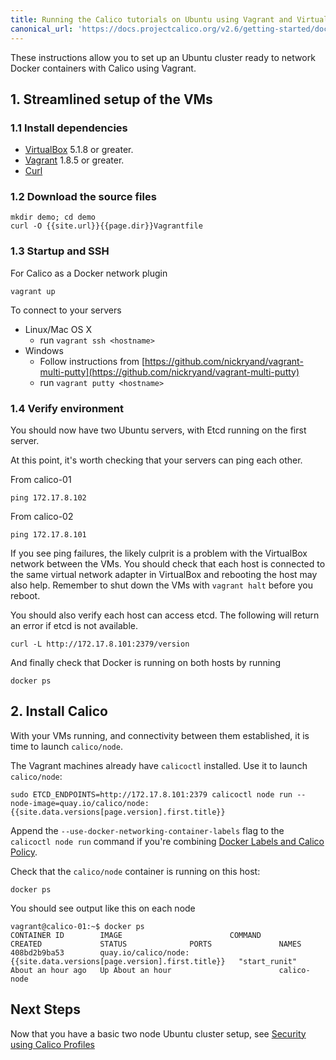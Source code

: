 ```yaml
---
title: Running the Calico tutorials on Ubuntu using Vagrant and VirtualBox
canonical_url: 'https://docs.projectcalico.org/v2.6/getting-started/docker/installation/vagrant-ubuntu/index'
---
```


These instructions allow you to set up an Ubuntu cluster ready to network Docker containers with
Calico using Vagrant.

## 1. Streamlined setup of the VMs

### 1.1 Install dependencies

* [VirtualBox][virtualbox] 5.1.8 or greater.
* [Vagrant][vagrant] 1.8.5 or greater.
* [Curl][curl]

### 1.2 Download the source files

    mkdir demo; cd demo
    curl -O {{site.url}}{{page.dir}}Vagrantfile

### 1.3 Startup and SSH

For Calico as a Docker network plugin

    vagrant up

To connect to your servers

* Linux/Mac OS X
    * run `vagrant ssh <hostname>`
* Windows
    * Follow instructions from [https://github.com/nickryand/vagrant-multi-putty](https://github.com/nickryand/vagrant-multi-putty)
    * run `vagrant putty <hostname>`

### 1.4 Verify environment

You should now have two Ubuntu servers, with Etcd running on the first server.

At this point, it's worth checking that your servers can ping each other.

From calico-01

    ping 172.17.8.102

From calico-02

    ping 172.17.8.101

If you see ping failures, the likely culprit is a problem with the VirtualBox network between the VMs.  You should
check that each host is connected to the same virtual network adapter in VirtualBox and rebooting the host may also
help.  Remember to shut down the VMs with `vagrant halt` before you reboot.

You should also verify each host can access etcd.  The following will return an error if etcd is not available.

    curl -L http://172.17.8.101:2379/version

And finally check that Docker is running on both hosts by running

    docker ps

## 2. Install Calico

With your VMs running, and connectivity between them established,
it is time to launch `calico/node`.

The Vagrant machines already have `calicoctl` installed. Use it to launch `calico/node`:

    sudo ETCD_ENDPOINTS=http://172.17.8.101:2379 calicoctl node run --node-image=quay.io/calico/node:{{site.data.versions[page.version].first.title}}

Append the `--use-docker-networking-container-labels` flag to the `calicoctl node run` command if you're combining
[Docker Labels and Calico Policy]({{site.baseurl}}/{{page.version}}/getting-started/docker/tutorials/security-using-docker-labels-and-calico-policy).

Check that the `calico/node` container is running on this host:

    docker ps

You should see output like this on each node

    vagrant@calico-01:~$ docker ps
    CONTAINER ID        IMAGE                        COMMAND             CREATED             STATUS              PORTS               NAMES
    408bd2b9ba53        quay.io/calico/node:{{site.data.versions[page.version].first.title}}   "start_runit"       About an hour ago   Up About an hour                        calico-node

## Next Steps

Now that you have a basic two node Ubuntu cluster setup, see
[Security using Calico Profiles]({{site.baseurl}}/{{page.version}}/getting-started/docker/tutorials/security-using-calico-profiles)

[libnetwork]: https://github.com/docker/libnetwork
[experimental-channel]: https://github.com/docker/docker/tree/master/experimental
[virtualbox]: https://www.virtualbox.org/
[vagrant]: https://www.vagrantup.com/downloads.html
[curl]: https://curl.haxx.se/
